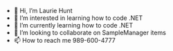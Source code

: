 - 👋 Hi, I’m Laurie Hunt
- 👀 I’m interested in learning how to code .NET
- 🌱 I’m currently learning how to code .NET
- 💞️ I’m looking to collaborate on SampleManager items
- 📫 How to reach me 989-600-4777

<!---
Ljjkcs1/Ljjkcs1 is a ✨ special ✨ repository because its `README.md` (this file) appears on your GitHub profile.
You can click the Preview link to take a look at your changes.
--->
